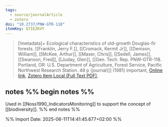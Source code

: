 ```yaml
---
tags:
  - source/journalArticle
  - zotero
doi: "10.2737/PNW-GTR-118"
itemKey: Q7IEZKVY
---
```

>[!metadata]+
> Ecological characteristics of old-growth Douglas-fir forests.
> [[Franklin, Jerry F.]], [[Cromack, Kermit Jr]], [[Denison, William]], [[McKee, Arthur]], [[Maser, Chris]], [[Sedell, James]], [[Swanson, Fred]], [[Juday, Glen]], 
> [[Gen. Tech. Rep. PNW-GTR-118. Portland, OR: U.S. Department of Agriculture, Forest Service, Pacific Northwest Research Station. 48 p (journal)]] (1981)
> important, 
> [Online link](https://research.fs.usda.gov/treesearch/5546), [Zotero Item](zotero://select/library/items/Q7IEZKVY),[Local (Full Text PDF)](file://C:/Users/aburg/Documents/references/zotero/storage/YA3VNMUE/Franklin1981_Ecologicalcharacteristics.pdf), 

## notes %% begin notes %%
Used in [[Noss1990_IndicatorsMonitoring]] to support the concept of [[biodiversity]].
%% end notes %%

%% Import Date: 2025-06-11T14:41:45.677+02:00 %%
